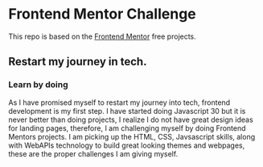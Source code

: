 # Frontend Mentor Challenge

This repo is based on the [Frontend Mentor](https://frontendmentor.io) free projects.

## Restart my journey in tech.
### Learn by doing
As I have promised myself to restart my journey into tech, frontend development is my first step. I have started doing Javascript 30 but it is never better than doing projects, I realize I do not have great design ideas for landing pages, therefore, I am challenging myself by doing Frontend Mentors projects.
I am picking up the HTML, CSS, Javsascript skills, along with WebAPIs technology to build great looking themes and webpages, these are the proper challenges I am giving myself.


